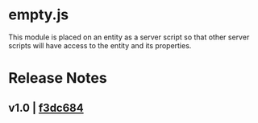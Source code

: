 # empty.js
This module is placed on an entity as a server script so that other server scripts will have access to the entity and its properties.

# Release Notes
## v1.0 | [f3dc684](https://github.com/highfidelity/hifi-content/commits/f3dc684)
